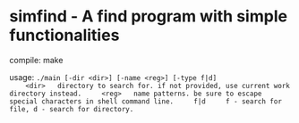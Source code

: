 # simfind - A find program with simple functionalities

compile: make 

usage: `./main [-dir <dir>] [-name <reg>] [-type f|d]`    
`    
    <dir>   directory to search for. if not provided, use current work directory instead.    
    <reg>   name patterns. be sure to escape special characters in shell command line.    
    f|d     f - search for file, d - search for directory.    
`
